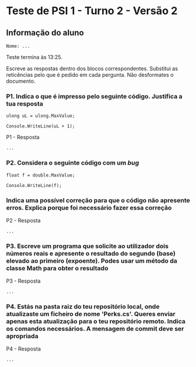 # Teste de PSI 1 - Turno 2 - Versão 2

## Informação do aluno

    Nome: ...

Teste termina às 13:25.

Escreve as respostas dentro dos blocos correspondentes.
Substitui as reticências pelo que é pedido em cada pergunta.
Não desformates o documento.

### P1. Indica o que é impresso pelo seguinte código. Justifica a tua resposta

    ulong uL = ulong.MaxValue;

    Console.WriteLine(uL + 1);

P1 - Resposta

    ...

### P2. Considera o seguinte código com um *bug*

    float f = double.MaxValue;

    Console.WriteLine(f);

### Indica uma possível correção para que o código não apresente erros. Explica porque foi necessário fazer essa correção

P2 - Resposta

    ...

### P3. Escreve um programa que solicite ao utilizador dois números reais e apresente o resultado do segundo (base) elevado ao primeiro (expoente). Podes usar um método da classe Math para obter o resultado

P3 - Resposta

    ...

### P4. Estás na pasta raiz do teu repositório local, onde atualizaste um ficheiro de nome 'Perks.cs'. Queres enviar **apenas** esta atualização para o teu repositório remoto. Indica os comandos necessários. A mensagem de commit deve ser apropriada

P4 - Resposta

    ...
